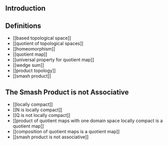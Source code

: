 ## Introduction
## Definitions
- [[based topological space]]
- [[quotient of topological spaces]]
- [[homeomorphism]]
- [[quotient map]]
- [[universal property for quotient map]]
- [[wedge sum]]
- [[product topology]]
- [[smash product]]
## The Smash Product is not Associative
- [[locally compact]]
- [[N is locally compact]]
- [[Q is not locally compact]]
- [[product of quotient maps with one domain space locally compact is a quotient map]]
- [[composition of quotient maps is a quotient map]]
- [[smash product is not associative]]